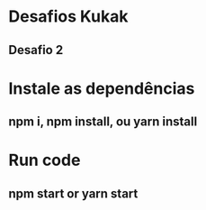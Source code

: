 # Desafios Kukak
## Desafio 2
# Instale as dependências
## npm i, npm install, ou yarn install 
# Run code
## npm start or yarn start